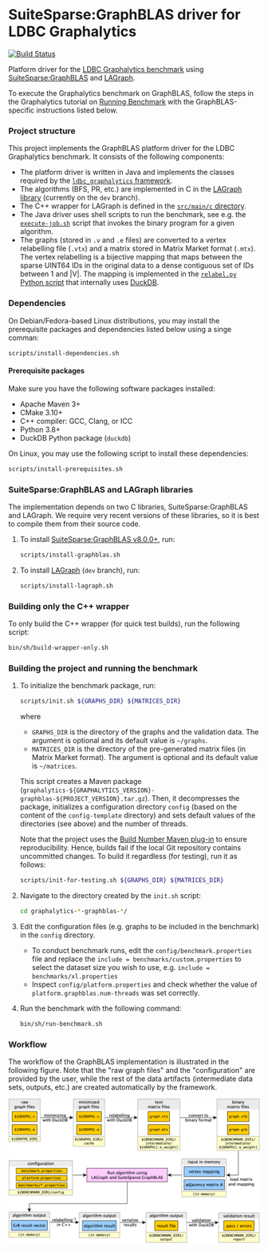 # SuiteSparse:GraphBLAS driver for LDBC Graphalytics

[![Build Status](https://circleci.com/gh/ldbc/ldbc_graphalytics_platforms_graphblas.svg?style=svg)](https://app.circleci.com/pipelines/github/ldbc/ldbc_graphalytics_platforms_graphblas)

Platform driver for the [LDBC Graphalytics benchmark](https://graphalytics.org) using [SuiteSparse:GraphBLAS](https://github.com/DrTimothyAldenDavis/GraphBLAS) and [LAGraph](https://github.com/GraphBLAS/LAGraph).

To execute the Graphalytics benchmark on GraphBLAS, follow the steps in the Graphalytics tutorial on [Running Benchmark](https://github.com/ldbc/ldbc_graphalytics/wiki/Manual%3A-Running-Benchmark) with the GraphBLAS-specific instructions listed below.

### Project structure

This project implements the GraphBLAS platform driver for the LDBC Graphalytics benchmark. It consists of the following components:

* The platform driver is written in Java and implements the classes required by the [`ldbc_graphalytics` framework](https://github.com/ldbc/ldbc_graphalytics).
* The algorithms (BFS, PR, etc.) are implemented in C in the [LAGraph library](https://github.com/GraphBLAS/LAGraph) (currently on the `dev` branch).
* The C++ wrapper for LAGraph is defined in the [`src/main/c` directory](https://github.com/ldbc/ldbc_graphalytics_platforms_graphblas/tree/main/src/main/c).
* The Java driver uses shell scripts to run the benchmark, see e.g. the [`execute-job.sh`](https://github.com/ldbc/ldbc_graphalytics_platforms_graphblas/blob/main/bin/sh/execute-job.sh) script that invokes the binary program for a given algorithm.
* The graphs (stored in `.v` and `.e` files) are converted to a vertex relabelling file (`.vtx`) and a matrix stored in Matrix Market format (`.mtx`). The vertex relabelling is a bijective mapping that maps between the sparse UINT64 IDs in the original data to a dense contiguous set of IDs between 1 and |V|. The mapping is implemented in the [`relabel.py` Python script](https://github.com/ldbc/ldbc_graphalytics_platforms_graphblas/blob/main/bin/py/relabel.py) that internally uses [DuckDB](https://duckdb.org/).

### Dependencies

On Debian/Fedora-based Linux distributions, you may install the prerequisite packages and dependencies listed below using a singe comman:

```
scripts/install-dependencies.sh
```

#### Prerequisite packages

Make sure you have the following software packages installed:

* Apache Maven 3+
* CMake 3.10+
* C++ compiler: GCC, Clang, or ICC
* Python 3.8+
* DuckDB Python package (`duckdb`)

On Linux, you may use the following script to install these dependencies:

```bash
scripts/install-prerequisites.sh
```

### SuiteSparse:GraphBLAS and LAGraph libraries

The implementation depends on two C libraries, SuiteSparse:GraphBLAS and LAGraph. We require very recent versions of these libraries, so it is best to compile them from their source code.

1. To install [SuiteSparse:GraphBLAS v8.0.0+](https://github.com/DrTimothyAldenDavis/GraphBLAS), run:

    ```bash
    scripts/install-graphblas.sh
    ```

1. To install [LAGraph](https://github.com/GraphBLAS/LAGraph) (`dev` branch), run:

    ```bash
    scripts/install-lagraph.sh
    ```

### Building only the C++ wrapper

To only build the C++ wrapper (for quick test builds), run the following script:

```bash
bin/sh/build-wrapper-only.sh
```

### Building the project and running the benchmark

1. To initialize the benchmark package, run:

    ```bash
    scripts/init.sh ${GRAPHS_DIR} ${MATRICES_DIR}
    ```

    where

    * `GRAPHS_DIR` is the directory of the graphs and the validation data. The argument is optional and its default value is `~/graphs`.
    * `MATRICES_DIR` is the directory of the pre-generated matrix files (in Matrix Market format). The argument is optional and its default value is `~/matrices`.

    This script creates a Maven package (`graphalytics-${GRAPHALYTICS_VERSION}-graphblas-${PROJECT_VERSION}.tar.gz`). Then, it decompresses the package, initializes a configuration directory `config` (based on the content of the `config-template` directory) and sets default values of the directories (see above) and the number of threads.

    Note that the project uses the [Build Number Maven plug-in](https://www.mojohaus.org/buildnumber-maven-plugin/) to ensure reproducibility. Hence, builds fail if the local Git repository contains uncommitted changes. To build it regardless (for testing), run it as follows:

    ```bash
    scripts/init-for-testing.sh ${GRAPHS_DIR} ${MATRICES_DIR}
    ```

2. Navigate to the directory created by the `init.sh` script:

    ```bash
    cd graphalytics-*-graphblas-*/
    ```

3. Edit the configuration files (e.g. graphs to be included in the benchmark) in the `config` directory.

    * To conduct benchmark runs, edit the `config/benchmark.properties` file and replace the `include = benchmarks/custom.properties` to select the dataset size you wish to use, e.g. `include = benchmarks/xl.properties`
    * Inspect `config/platform.properties` and check whether the value of `platform.graphblas.num-threads` was set correctly.

4. Run the benchmark with the following command:

    ```bash
    bin/sh/run-benchmark.sh
    ```

### Workflow

The workflow of the GraphBLAS implementation is illustrated in the following figure. Note that the "raw graph files" and the "configuration" are provided by the user, while the rest of the data artifacts (intermediate data sets, outputs, etc.) are created automatically by the framework.

![Workflow of the GraphBLAS implementation](workflow.png)
